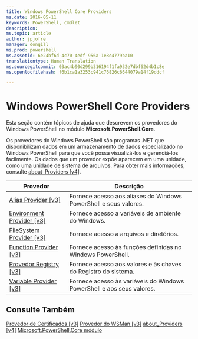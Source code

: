 ```yaml
---
title: Windows PowerShell Core Providers
ms.date: 2016-05-11
keywords: PowerShell, cmdlet
description: 
ms.topic: article
author: jpjofre
manager: dongill
ms.prod: powershell
ms.assetid: 6e24bf6d-4c70-4edf-956a-1e8e4779ba10
translationtype: Human Translation
ms.sourcegitcommit: 03ac4b90d299b316194f1fa932e7dbf62d4b1c8e
ms.openlocfilehash: f6b1ca1a3253c941c76826c6644079a14f19ddcf

---
```


# Windows PowerShell Core Providers
Esta seção contém tópicos de ajuda que descrevem os provedores do Windows PowerShell no módulo **Microsoft.PowerShell.Core**.

Os provedores do Windows PowerShell são programas .NET que disponibilizam dados em um armazenamento de dados especializado no Windows PowerShell para que você possa visualizá-los e gerenciá-los facilmente. Os dados que um provedor expõe aparecem em uma unidade, como uma unidade de sistema de arquivos. Para obter mais informações, consulte [about_Providers [v4]](https://technet.microsoft.com/en-us/library/2d9b3f32-be78-49ad-a547-21231c803242).

|Provedor|Descrição|
|------------|---------------|
|[Alias Provider [v3]](https://technet.microsoft.com/en-us/library/dce3f872-aeff-4eb2-8b38-876cd612fc29)|Fornece acesso aos aliases do Windows PowerShell e seus valores.|
|[Environment Provider [v3]](https://technet.microsoft.com/en-us/library/94fcd05d-e702-4706-9b7d-ad7e5fd0ec09)|Fornece acesso a variáveis de ambiente do Windows.|
|[FileSystem Provider [v3]](https://technet.microsoft.com/en-us/library/0e494537-dfdf-437a-8b27-c21e30aa1f9f)|Fornece acesso a arquivos e diretórios.|
|[Function Provider [v3]](https://technet.microsoft.com/en-us/library/7dfc92f4-9a88-4399-978d-6d5d224b3e76)|Fornece acesso às funções definidas no Windows PowerShell.|
|[Provedor Registry [v3]](https://technet.microsoft.com/en-us/library/d3c8013c-8caa-48d7-9feb-bfef0d95926e)|Fornece acesso aos valores e às chaves do Registro do sistema.|
|[Variable Provider [v3]](https://technet.microsoft.com/en-us/library/78dbcbbd-7946-4b9b-b75b-146f247f821c)|Fornece acesso às variáveis do Windows PowerShell e aos seus valores.|

## Consulte Também
[Provedor de Certificados [v3]](https://technet.microsoft.com/en-us/library/3f743541-d0c6-4670-809a-b16fb01f7c4d)
[Provedor do WSMan [v3]](https://technet.microsoft.com/en-us/library/4c3d8d36-4f7a-4211-996f-64110e4b2eb7)
[about_Providers [v4]](https://technet.microsoft.com/en-us/library/2d9b3f32-be78-49ad-a547-21231c803242)
[Microsoft.PowerShell.Core módulo](Microsoft.PowerShell.Core-Module.md)




<!--HONumber=Aug16_HO3-->


